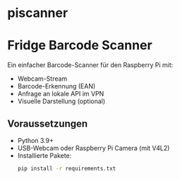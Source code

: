 # piscanner

# Fridge Barcode Scanner

Ein einfacher Barcode-Scanner für den Raspberry Pi mit:
- Webcam-Stream
- Barcode-Erkennung (EAN)
- Anfrage an lokale API im VPN
- Visuelle Darstellung (optional)

## Voraussetzungen

- Python 3.9+
- USB-Webcam oder Raspberry Pi Camera (mit V4L2)
- Installierte Pakete:
  ```bash
  pip install -r requirements.txt
